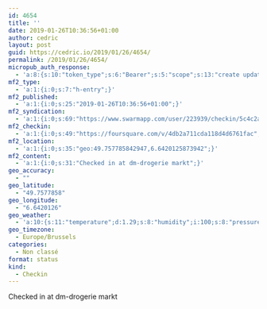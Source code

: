 ```yaml
---
id: 4654
title: ''
date: 2019-01-26T10:36:56+01:00
author: cedric
layout: post
guid: https://cedric.io/2019/01/26/4654/
permalink: /2019/01/26/4654/
micropub_auth_response:
  - 'a:8:{s:10:"token_type";s:6:"Bearer";s:5:"scope";s:13:"create update";s:2:"me";s:18:"https://cedric.io/";s:9:"issued_by";s:45:"https://cedric.io/wp-json/indieauth/1.0/token";s:9:"client_id";s:27:"https://ownyourswarm.p3k.io";s:9:"issued_at";i:1542614471;s:4:"user";i:1;s:13:"last_accessed";i:1548495433;}'
mf2_type:
  - 'a:1:{i:0;s:7:"h-entry";}'
mf2_published:
  - 'a:1:{i:0;s:25:"2019-01-26T10:36:56+01:00";}'
mf2_syndication:
  - 'a:1:{i:0;s:69:"https://www.swarmapp.com/user/223939/checkin/5c4c2a38b04056002cfac65c";}'
mf2_checkin:
  - 'a:1:{i:0;s:49:"https://foursquare.com/v/4db2a711cda118d4d6761fac";}'
mf2_location:
  - 'a:1:{i:0;s:35:"geo:49.757785842947,6.6420125873942";}'
mf2_content:
  - 'a:1:{i:0;s:31:"Checked in at dm-drogerie markt";}'
geo_accuracy:
  - ""
geo_latitude:
  - "49.7577858"
geo_longitude:
  - "6.6420126"
geo_weather:
  - 'a:10:{s:11:"temperature";d:1.29;s:8:"humidity";i:100;s:8:"pressure";i:1009;s:10:"cloudiness";i:90;s:4:"wind";a:2:{s:5:"speed";d:6.7;s:6:"degree";i:270;}s:7:"summary";s:3:"fog";s:4:"icon";s:6:"wi-fog";s:10:"visibility";i:200;s:7:"sunrise";s:25:"2019-01-26T08:14:14+01:00";s:6:"sunset";s:25:"2019-01-26T17:17:34+01:00";}'
geo_timezone:
  - Europe/Brussels
categories:
  - Non classé
format: status
kind:
  - Checkin
---
```

Checked in at dm-drogerie markt